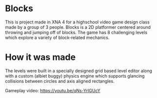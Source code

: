 # Blocks
This is project made in XNA 4 for a highschool video game design class made by a group of 3 people. Blocks is a 2D platformer centered around throwing and jumping off of blocks. The game has 8 challenging levels which explore a variety of block-related mechanics.

# How it was made
The levels were built in a specially designed grid based level editor along with a custom (albiet buggy) physics engine which supports glancing collisions between circles and axis aligned rectangles.


Gameplay video: https://youtu.be/qNs-YrIGUcY
